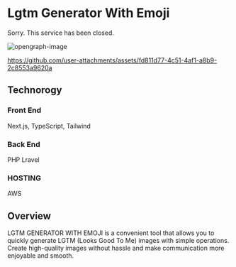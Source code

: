 # Lgtm Generator With Emoji

Sorry. This service has been closed.

![opengraph-image](https://github.com/hisamikurita/lgtm-generator-with-emoji/assets/47776346/07ee4efe-946c-446d-b5b0-119da91a364c)

https://github.com/user-attachments/assets/fd811d77-4c51-4af1-a8b9-2c8553a9620a

## Technorogy

### Front End

Next.js, TypeScript, Tailwind

### Back End

PHP Lravel

### HOSTING

AWS

## Overview

LGTM GENERATOR WITH EMOJI is a convenient tool that allows you to quickly generate LGTM (Looks Good To Me) images with simple operations. Create high-quality images without hassle and make communication more enjoyable and smooth.
